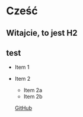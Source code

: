 # Cześć
## Witajcie, to jest H2 <H2> test

* Item 1
* Item 2
    * Item 2a
    * Item 2b

    [GitHub](http://github.com)
    